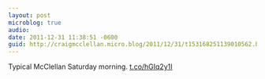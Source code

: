 ```yaml
---
layout: post
microblog: true
audio: 
date: 2011-12-31 11:38:51 -0600
guid: http://craigmcclellan.micro.blog/2011/12/31/t153168251139010562.html
---
```

Typical McClellan Saturday morning.  [t.co/hGIq2y1I](http://t.co/hGIq2y1I)
